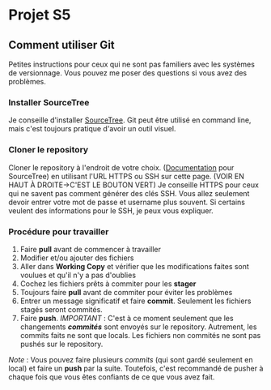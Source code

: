 # Projet S5
## Comment utiliser Git
Petites instructions pour ceux qui ne sont pas familiers avec les systèmes de versionnage. Vous pouvez me poser des questions si vous avez des problèmes.
### Installer SourceTree
Je conseille d'installer [SourceTree](https://www.sourcetreeapp.com/). Git peut être utilisé en command line, mais c'est toujours pratique d'avoir un outil visuel.

### Cloner le repository
Cloner le repository à l'endroit de votre choix. ([Documentation](https://confluence.atlassian.com/sourcetreekb/clone-a-repository-into-sourcetree-780870050.html) pour SourceTree) en utilisant l'URL HTTPS ou SSH sur cette page. (VOIR EN HAUT À DROITE->C'EST LE BOUTON VERT) Je conseille HTTPS pour ceux qui ne savent pas comment générer des clés SSH. Vous allez seulement devoir entrer votre mot de passe et username plus souvent. Si certains veulent des informations pour le SSH, je peux vous expliquer.

### Procédure pour travailler
1. Faire **pull** avant de commencer à travailler
2. Modifier et/ou ajouter des fichiers
3. Aller dans **Working Copy** et vérifier que les modifications faites sont voulues et qu'il n'y a pas d'oublies
4. Cochez les fichiers prêts à commiter pour les **stager**
5. Toujours faire **pull** avant de commiter pour éviter les problèmes
6. Entrer un message significatif et faire **commit**. Seulement les fichiers stagés seront commités.
7. Faire **push**. _IMPORTANT_ : C'est à ce moment seulement que les changements **_commités_** sont envoyés sur le repository. Autrement, les commits faits ne sont que locals. Les fichiers non commités ne sont pas pushés sur le repository.

_Note_ : Vous pouvez faire plusieurs *commits* (qui sont gardé seulement en local) et faire un **push** par la suite. Toutefois, c'est recommandé de pusher à chaque fois que vous êtes confiants de ce que vous avez fait.
